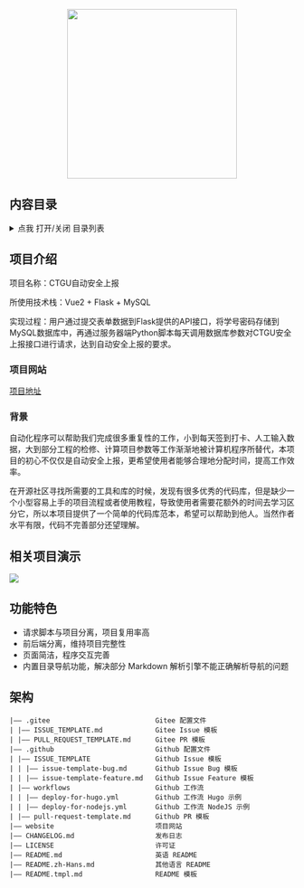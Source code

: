 <p align="center">
  <img src="http://47.108.208.140:8002/i/2022/02/14/p5q7iz.png" height="300" />
</p>

<span id="nav-2"></span>

## 内容目录

<details>
  <summary>点我 打开/关闭 目录列表</summary>

- [内容介绍](#nav-2)
- [项目介绍](#nav-3)
  - [项目网站](#nav-3-1)
  - [背景](#nav-3-2)
- [相关项目演示](#nav-4)
- [功能特色](#nav-5)
- [架构](#nav-6)

</details>

<span id="nav-3"></span>

## 项目介绍

项目名称：CTGU自动安全上报

所使用技术栈：Vue2 + Flask + MySQL

实现过程：用户通过提交表单数据到Flask提供的API接口，将学号密码存储到MySQL数据库中，再通过服务器端Python脚本每天调用数据库参数对CTGU安全上报接口进行请求，达到自动安全上报的要求。

<span id="nav-3-1"></span>

### 项目网站

[项目地址](https://47.108.208.140)

<span id="nav-3-2"></span>

### 背景

自动化程序可以帮助我们完成很多重复性的工作，小到每天签到打卡、人工输入数据，大到部分工程的检修、计算项目参数等工作渐渐地被计算机程序所替代，本项目的初心不仅仅是自动安全上报，更希望使用者能够合理地分配时间，提高工作效率。

在开源社区寻找所需要的工具和库的时候，发现有很多优秀的代码库，但是缺少一个小型容易上手的项目流程或者使用教程，导致使用者需要花额外的时间去学习区分它，所以本项目提供了一个简单的代码库范本，希望可以帮助到他人。当然作者水平有限，代码不完善部分还望理解。

<span id="nav-4"></span>

## 相关项目演示

![](C:/Users/Alexation/Desktop/QQ%E6%88%AA%E5%9B%BE20220214150232.png)

<span id="nav-5"></span>

## 功能特色

- 请求脚本与项目分离，项目复用率高
- 前后端分离，维持项目完整性
- 页面简洁，程序交互完善
- 内置目录导航功能，解决部分 Markdown 解析引擎不能正确解析导航的问题

<span id="nav-6"></span>

## 架构

```
|—— .gitee                          Gitee 配置文件
| |—— ISSUE_TEMPLATE.md             Gitee Issue 模板
| |—— PULL_REQUEST_TEMPLATE.md      Gitee PR 模板
|—— .github                         Github 配置文件
| |—— ISSUE_TEMPLATE                Github Issue 模板
| | |—— issue-template-bug.md       Github Issue Bug 模板
| | |—— issue-template-feature.md   Github Issue Feature 模板
| |—— workflows                     Github 工作流
| | |—— deploy-for-hugo.yml         Github 工作流 Hugo 示例
| | |—— deploy-for-nodejs.yml       Github 工作流 NodeJS 示例
| |—— pull-request-template.md      Github PR 模板
|—— website                         项目网站
|—— CHANGELOG.md                    发布日志
|—— LICENSE                         许可证
|—— README.md                       英语 README
|—— README.zh-Hans.md               其他语言 README
|—— README.tmpl.md                  README 模板

```

<span id="nav-7"></span>


